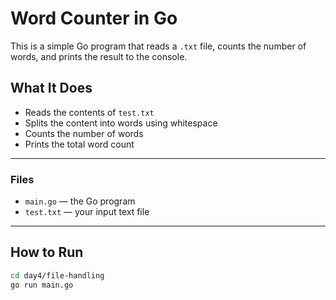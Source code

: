 #  Word Counter in Go

This is a simple Go program that reads a `.txt` file, counts the number of words, and prints the result to the console.

##  What It Does

- Reads the contents of `test.txt`
- Splits the content into words using whitespace
- Counts the number of words
- Prints the total word count

---

###  Files

- `main.go` — the Go program
- `test.txt` — your input text file

---

##  How to Run

```bash
cd day4/file-handling
go run main.go
